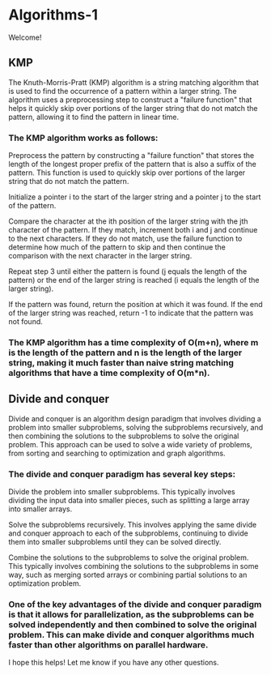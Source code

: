 # Algorithms-1
Welcome!

## KMP 
The Knuth-Morris-Pratt (KMP) algorithm is a string matching algorithm that is used to find the occurrence of a pattern within a larger string. The algorithm uses a preprocessing step to construct a "failure function" that helps it quickly skip over portions of the larger string that do not match the pattern, allowing it to find the pattern in linear time.

### The KMP algorithm works as follows:

Preprocess the pattern by constructing a "failure function" that stores the length of the longest proper prefix of the pattern that is also a suffix of the pattern. This function is used to quickly skip over portions of the larger string that do not match the pattern.

Initialize a pointer i to the start of the larger string and a pointer j to the start of the pattern.

Compare the character at the ith position of the larger string with the jth character of the pattern. If they match, increment both i and j and continue to the next characters. If they do not match, use the failure function to determine how much of the pattern to skip and then continue the comparison with the next character in the larger string.

Repeat step 3 until either the pattern is found (j equals the length of the pattern) or the end of the larger string is reached (i equals the length of the larger string).

If the pattern was found, return the position at which it was found. If the end of the larger string was reached, return -1 to indicate that the pattern was not found.

### The KMP algorithm has a time complexity of O(m+n), where m is the length of the pattern and n is the length of the larger string, making it much faster than naive string matching algorithms that have a time complexity of O(m*n).

## Divide and conquer
Divide and conquer is an algorithm design paradigm that involves dividing a problem into smaller subproblems, solving the subproblems recursively, and then combining the solutions to the subproblems to solve the original problem. This approach can be used to solve a wide variety of problems, from sorting and searching to optimization and graph algorithms.

### The divide and conquer paradigm has several key steps:

Divide the problem into smaller subproblems. This typically involves dividing the input data into smaller pieces, such as splitting a large array into smaller arrays.

Solve the subproblems recursively. This involves applying the same divide and conquer approach to each of the subproblems, continuing to divide them into smaller subproblems until they can be solved directly.

Combine the solutions to the subproblems to solve the original problem. This typically involves combining the solutions to the subproblems in some way, such as merging sorted arrays or combining partial solutions to an optimization problem.

### One of the key advantages of the divide and conquer paradigm is that it allows for parallelization, as the subproblems can be solved independently and then combined to solve the original problem. This can make divide and conquer algorithms much faster than other algorithms on parallel hardware.

I hope this helps! Let me know if you have any other questions.
